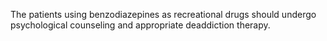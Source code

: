 The patients using benzodiazepines as recreational drugs should undergo psychological counseling and appropriate deaddiction therapy.